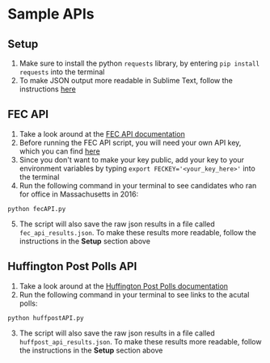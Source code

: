 # Sample APIs

## Setup
1. Make sure to install the python `requests` library, by entering `pip install requests` into the terminal
2. To make JSON output more readable in Sublime Text, follow the instructions [here](https://blog.adriaan.io/sublime-pretty-json.html)

## FEC API
1. Take a look around at the [FEC API documentation](https://api.open.fec.gov/developers/)
2. Before running the FEC API script, you will need your own API key, which you can find [here](https://api.data.gov/signup/)
3. Since you don't want to make your key public, add your key to your environment variables by typing `export FECKEY='<your_key_here>'` into the terminal
4. Run the following command in your terminal to see candidates who ran for office in Massachusetts in 2016:
```
python fecAPI.py
```
5. The script will also save the raw json results in a file called `fec_api_results.json`. To make these results more readable, follow the instructions in the **Setup** section above

## Huffington Post Polls API
1. Take a look around at the [Huffington Post Polls documentation](https://app.swaggerhub.com/apis/huffpostdata/pollster-api/2.0.0#/)
2. Run the following command in your terminal to see links to the acutal polls:
```
python huffpostAPI.py
```
3. The script will also save the raw json results in a file called `huffpost_api_results.json`. To make these results more readable, follow the instructions in the **Setup** section above

